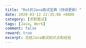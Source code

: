```yaml
---
title: "Rot的Java面试宝典（持续更新）"
date: 2020-03-12 22:35:08 +0800
category: [求职面试]
tags: [Java, Work]
comment: false
reward: true
excerpt: 总结Java面试知识点和经验
---
```

